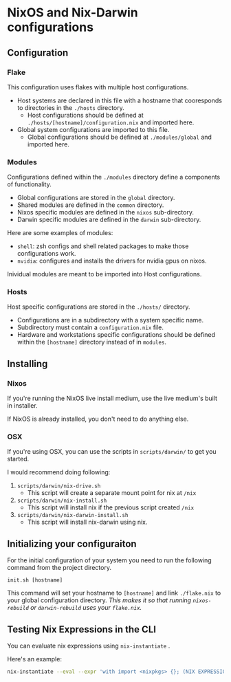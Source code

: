 # NixOS and Nix-Darwin configurations

## Configuration

### Flake

This configuration uses flakes with multiple host configurations. 

- Host systems are declared in this file with a hostname that cooresponds to directories in the `./hosts` directory.
  - Host configurations should be defined at `./hosts/[hostname]/configuration.nix` and imported here.
- Global system configurations are imported to this file.
  - Global configurations should be defined at `./modules/global` and imported here.

### Modules

Configurations defined within the `./modules` directory define a components of functionality. 

- Global configurations are stored in the `global` directory.
- Shared modules are defined in the `common` directory.
- Nixos specific modules are defined in the `nixos` sub-directory.
- Darwin specific modules are defined in the `darwin` sub-directory.

Here are some examples of modules:

- `shell`: zsh configs and shell related packages to make those configurations work.
- `nvidia`: configures and installs the drivers for nvidia gpus on nixos.

Inividual modules are meant to be imported into Host configurations.

### Hosts

Host specific configurations are stored in the `./hosts/` directory.

- Configurations are in a subdirectory with a system specific name.
- Subdirectory must contain a `configuration.nix` file.
- Hardware and workstations specific configurations should be defined within the `[hostname]` directory instead of in `modules`.

## Installing

### Nixos

If you're running the NixOS live install medium, use the live medium's built in installer. 

If NixOS is already installed, you don't need to do anything else.

### OSX

If you're using OSX, you can use the scripts in `scripts/darwin/` to get you started. 

I would recommend doing following:

1. `scripts/darwin/nix-drive.sh`
    - This script will create a separate mount point for nix at `/nix`
2. `scripts/darwin/nix-install.sh`
    - This script will install nix if the previous script created `/nix`
3. `scripts/darwin/nix-darwin-install.sh`
    - This script will install nix-darwin using nix.

## Initializing your configuraiton

For the initial configuration of your system you need to run the following command from the project directory.

```
init.sh [hostname]
```

This command will set your hostname to `[hostname]` and link `./flake.nix` to your global configuration directory. _This makes it so that running `nixos-rebuild` or `darwin-rebuild` uses your `flake.nix`._

## Testing Nix Expressions in the CLI

You can evaluate nix expressions using `nix-instantiate` .

Here's an example:

```bash
nix-instantiate --eval --expr 'with import <nixpkgs> {}; (NIX EXPRESSION HERE. we can also use `lib` and `builtins` as well.)'
```
